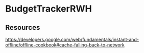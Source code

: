 # BudgetTrackerRWH


## Resources 
https://developers.google.com/web/fundamentals/instant-and-offline/offline-cookbook#cache-falling-back-to-network